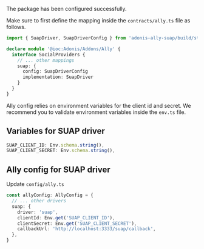 The package has been configured successfully.

Make sure to first define the mapping inside the `contracts/ally.ts` file as follows.

```ts
import { SuapDriver, SuapDriverConfig } from 'adonis-ally-suap/build/standalone'

declare module '@ioc:Adonis/Addons/Ally' {
  interface SocialProviders {
    // ... other mappings
    suap: {
      config: SuapDriverConfig
      implementation: SuapDriver
    }
  }
}
```

Ally config relies on environment variables for the client id and secret.
We recommend you to validate environment variables inside the `env.ts` file.

## Variables for SUAP driver

```ts
SUAP_CLIENT_ID: Env.schema.string(),
SUAP_CLIENT_SECRET: Env.schema.string(),
```

## Ally config for SUAP driver
Update `config/ally.ts`
```ts
const allyConfig: AllyConfig = {
  // ... other drivers
  suap: {
    driver: 'suap',
    clientId: Env.get('SUAP_CLIENT_ID'),
    clientSecret: Env.get('SUAP_CLIENT_SECRET'),
    callbackUrl: 'http://localhost:3333/suap/callback',
  },
}
```